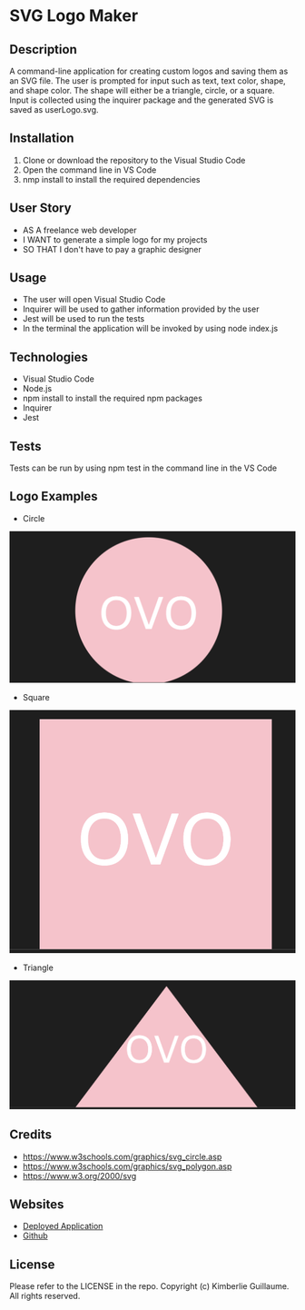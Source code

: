 # SVG Logo Maker

## Description

A command-line application for creating custom logos and saving them as an SVG file. The user is prompted for input such as text, text color, shape, and shape color. The shape will either be a triangle, circle, or a square. Input is collected using the inquirer package and the generated SVG is saved as userLogo.svg. 

## Installation

1. Clone or download the repository to the Visual Studio Code
2. Open the command line in VS Code
3. nmp install to install the required dependencies 

## User Story 

- AS A freelance web developer
- I WANT to generate a simple logo for my projects
- SO THAT I don't have to pay a graphic designer 

## Usage

- The user will open Visual Studio Code 
- Inquirer will be used to gather information provided by the user
- Jest will be used to run the tests
- In the terminal the application will be invoked by using node index.js

## Technologies

- Visual Studio Code 
- Node.js
- npm install to install the required npm packages
- Inquirer 
- Jest 

## Tests

Tests can be run by using npm test in the command line in the VS Code 

## Logo Examples 

- Circle

![Circle Screenshot](images/circle.png)

- Square

![Square Screenshot](images/square.png)

- Triangle 

![Triangle Screenshot](images/triangle.png)

## Credits 

- https://www.w3schools.com/graphics/svg_circle.asp
- https://www.w3schools.com/graphics/svg_polygon.asp 
- https://www.w3.org/2000/svg 

## Websites

- [Deployed Application](https://kimberlie901.github.io/Logo_Maker/)
- [Github](https://github.com/kimberlie901/Logo_Maker)

## License 

Please refer to the LICENSE in the repo.
Copyright (c) Kimberlie Guillaume. All rights reserved. 